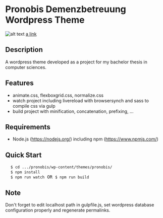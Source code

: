 # Pronobis Demenzbetreuung Wordpress Theme

![alt text](http://www.pronobis.nrw/wp-content/themes/pronobis/screenshot.png)
[a link](http://pronobis.nrw)

## Description
A wordpress theme developed as a project for my bachelor thesis in computer sciences.

## Features
- animate.css, flexboxgrid.css, normalize.css
- watch project including livereload with browsersynch and sass to compile css via gulp
- build project with minification, concatenation, prefixing, ...

## Requirements
- Node.js (https://nodejs.org/) including npm (https://www.npmjs.com/)

## Quick Start
<pre>
  <code>$ cd .../pronobis/wp-content/themes/pronobis/</code>
  <code>$ npm install</code>
  <code>$ npm run watch</code> OR <code>$ npm run build</code>
</pre>

## Note
Don't forget to edit localhost path in gulpfile.js, set wordpress database configuration properly and regenerate permalinks.
